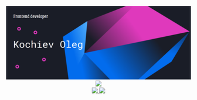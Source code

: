 <div id="banner">
  <img src="https://github.com/OlegKochiev/OlegKochiev/blob/main/public/gitHubBanner.png" alt="banner" />
</div>
  

<div id="header" align="center">
  <img src="https://media.giphy.com/media/ao9DUiTKH60XS/giphy.gif" width="150"/>

  <div id="badges">
  <a href="https://t.me/kosma033" target="_blank">
    <img src="https://img.shields.io/badge/-Telegram-white?logo=telegram&style=for-the-badge">
  </a>
    
  <a href="https://hh.ru/" target="_blank">
    <img src="https://img.shields.io/badge/-HeadHunter-red?logo=HeadHunter&style=for-the-badge">
  </a>
</div>
         
<img src="https://komarev.com/ghpvc/?username=olegkochiev&style=flat-square&color=blue" alt=""/>

 
  
</div>


